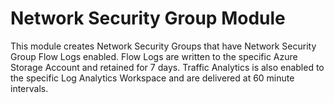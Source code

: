 # Network Security Group Module

This module creates Network Security Groups that have Network Security Group Flow Logs enabled. Flow Logs are written to the specific Azure Storage Account and retained for 7 days. Traffic Analytics is also enabled to the specific Log Analytics Workspace and are delivered at 60 minute intervals.